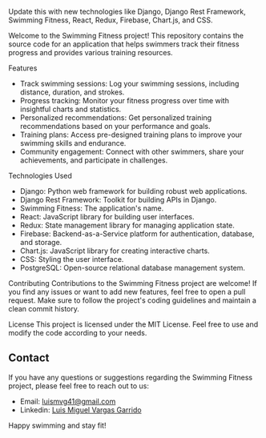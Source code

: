 Update this with new technologies like Django, Django Rest Framework, Swimming Fitness, React, Redux, Firebase, Chart.js, and CSS.

Welcome to the Swimming Fitness project! This repository contains the source code for an application that helps swimmers track their fitness progress and provides various training resources.

Features
- Track swimming sessions: Log your swimming sessions, including distance, duration, and strokes.
- Progress tracking: Monitor your fitness progress over time with insightful charts and statistics.
- Personalized recommendations: Get personalized training recommendations based on your performance and goals.
- Training plans: Access pre-designed training plans to improve your swimming skills and endurance.
- Community engagement: Connect with other swimmers, share your achievements, and participate in challenges.

Technologies Used
- Django: Python web framework for building robust web applications.
- Django Rest Framework: Toolkit for building APIs in Django.
- Swimming Fitness: The application's name.
- React: JavaScript library for building user interfaces.
- Redux: State management library for managing application state.
- Firebase: Backend-as-a-Service platform for authentication, database, and storage.
- Chart.js: JavaScript library for creating interactive charts.
- CSS: Styling the user interface.
- PostgreSQL: Open-source relational database management system.

Contributing
Contributions to the Swimming Fitness project are welcome! If you find any issues or want to add new features, feel free to open a pull request. Make sure to follow the project's coding guidelines and maintain a clean commit history.

License
This project is licensed under the MIT License. Feel free to use and modify the code according to your needs.

## Contact

If you have any questions or suggestions regarding the Swimming Fitness project, please feel free to reach out to us:

- Email: luismvg41@gmail.com
- Linkedin: [Luis Miguel Vargas Garrido](https://www.linkedin.com/in/luis-miguel-vargas-garrido-1743a0114/)

Happy swimming and stay fit!
